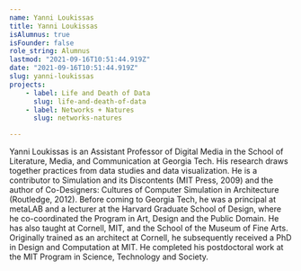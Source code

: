 ```yaml
---
name: Yanni Loukissas
title: Yanni Loukissas
isAlumnus: true
isFounder: false
role_string: Alumnus
lastmod: "2021-09-16T10:51:44.919Z"
date: "2021-09-16T10:51:44.919Z"
slug: yanni-loukissas
projects:
    - label: Life and Death of Data
      slug: life-and-death-of-data
    - label: Networks + Natures
      slug: networks-natures

---
```

Yanni Loukissas is an Assistant Professor of Digital Media in the School of Literature, Media, and Communication at Georgia Tech. His research draws together practices from data studies and data visualization. He is a contributor to Simulation and its Discontents (MIT Press, 2009) and the author of Co-Designers: Cultures of Computer Simulation in Architecture (Routledge, 2012). Before coming to Georgia Tech, he was a principal at metaLAB and a lecturer at the Harvard Graduate School of Design, where he co-coordinated the Program in Art, Design and the Public Domain. He has also taught at Cornell, MIT, and the School of the Museum of Fine Arts. Originally trained as an architect at Cornell, he subsequently received a PhD in Design and Computation at MIT. He completed his postdoctoral work at the MIT Program in Science, Technology and Society.